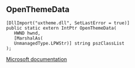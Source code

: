 ## OpenThemeData

```
[DllImport("uxtheme.dll", SetLastError = true)]
public static extern IntPtr OpenThemeData(
   HWND hwnd,
   [MarshalAs(
   UnmanagedType.LPWStr)] string pszClassList
);
```

[Microsoft documentation](https://docs.microsoft.com/en-us/windows/win32/api/uxtheme/nf-uxtheme-openthemedata)
